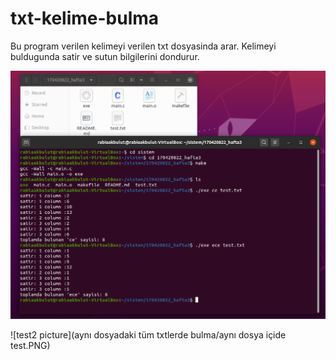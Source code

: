 # txt-kelime-bulma
Bu program verilen kelimeyi verilen txt dosyasinda arar.
Kelimeyi buldugunda satir ve sutun bilgilerini dondurur.

![test picture](test.PNG)

![test2 picture](aynı dosyadaki tüm txtlerde bulma/aynı dosya içide test.PNG)
